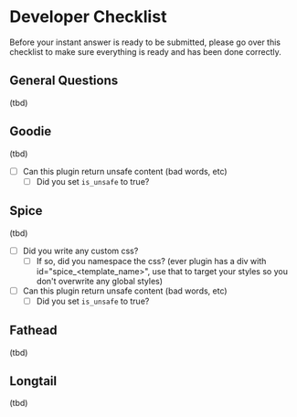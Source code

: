 # Developer Checklist
Before your instant answer is ready to be submitted, please go over this checklist to make sure everything is ready and has been done correctly.

## General Questions
(tbd)

## Goodie
(tbd)
- [ ] Can this plugin return unsafe content (bad words, etc)
    - [ ] Did you set `is_unsafe` to true?

## Spice
(tbd)
- [ ] Did you write any custom css?
    - [ ] If so, did you namespace the css? (ever plugin has a div with id="spice_<template_name>", use that to target your styles so you don't overwrite any global styles)

- [ ] Can this plugin return unsafe content (bad words, etc)
    - [ ] Did you set `is_unsafe` to true?

## Fathead
(tbd)

## Longtail
(tbd)